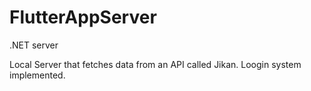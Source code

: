 # FlutterAppServer
.NET server 

Local Server that fetches data from an API called Jikan. 
Loogin system implemented.
